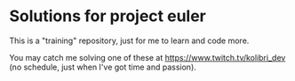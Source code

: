 # Solutions for project euler

This is a "training" repository, just for me to learn and code more.

You may catch me solving one of these at https://www.twitch.tv/kolibri_dev (no schedule, just when I've got time and passion).

